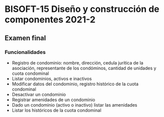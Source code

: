 # BISOFT-15 Diseño y construcción de componentes 2021-2

## Examen final

### Funcionalidades

* Registro de condominio: nombre, dirección, cedula juritica de la asociación, representante de los condóminos, cantidad de unidades y cuota condominal
* Listar condominios, activos e inactivos
* Modificar datos del condominio, registro histórico de la cuota condominal
* Desactivar un condominio
* Registrar amenidades de un condominio
* Dado un condominio (activo o inactivo) listar las amenidades
* Listar los históricos de la cuota condominal